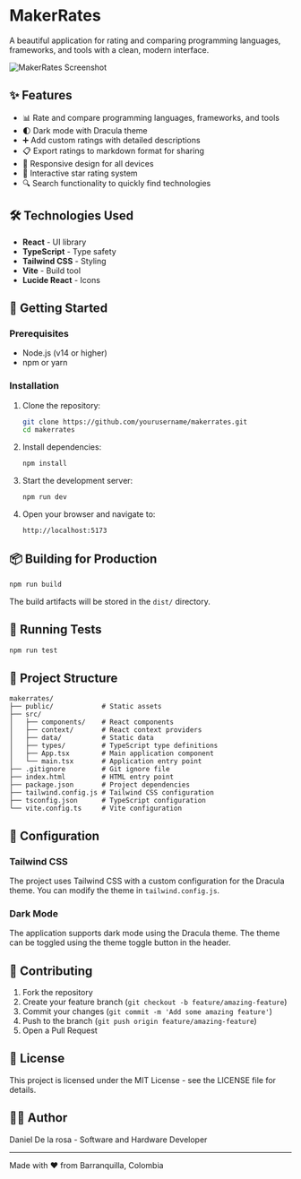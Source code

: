 # MakerRates

A beautiful application for rating and comparing programming languages, frameworks, and tools with a clean, modern interface.

![MakerRates Screenshot](https://i.imgur.com/LqOwydw.png)

## ✨ Features

- 📊 Rate and compare programming languages, frameworks, and tools
- 🌓 Dark mode with Dracula theme
- ➕ Add custom ratings with detailed descriptions
- 📋 Export ratings to markdown format for sharing
- 📱 Responsive design for all devices
- 🌟 Interactive star rating system
- 🔍 Search functionality to quickly find technologies

## 🛠️ Technologies Used

- **React** - UI library
- **TypeScript** - Type safety
- **Tailwind CSS** - Styling
- **Vite** - Build tool
- **Lucide React** - Icons

## 🚀 Getting Started

### Prerequisites

- Node.js (v14 or higher)
- npm or yarn

### Installation

1. Clone the repository:
   ```bash
   git clone https://github.com/yourusername/makerrates.git
   cd makerrates
   ```

2. Install dependencies:
   ```bash
   npm install
   ```

3. Start the development server:
   ```bash
   npm run dev
   ```

4. Open your browser and navigate to:
   ```
   http://localhost:5173
   ```

## 📦 Building for Production

```bash
npm run build
```

The build artifacts will be stored in the `dist/` directory.

## 🧪 Running Tests

```bash
npm run test
```

## 📝 Project Structure

```
makerrates/
├── public/            # Static assets
├── src/
│   ├── components/    # React components
│   ├── context/       # React context providers
│   ├── data/          # Static data
│   ├── types/         # TypeScript type definitions
│   ├── App.tsx        # Main application component
│   └── main.tsx       # Application entry point
├── .gitignore         # Git ignore file
├── index.html         # HTML entry point
├── package.json       # Project dependencies
├── tailwind.config.js # Tailwind CSS configuration
├── tsconfig.json      # TypeScript configuration
└── vite.config.ts     # Vite configuration
```

## 🔧 Configuration

### Tailwind CSS

The project uses Tailwind CSS with a custom configuration for the Dracula theme. You can modify the theme in `tailwind.config.js`.

### Dark Mode

The application supports dark mode using the Dracula theme. The theme can be toggled using the theme toggle button in the header.

## 🤝 Contributing

1. Fork the repository
2. Create your feature branch (`git checkout -b feature/amazing-feature`)
3. Commit your changes (`git commit -m 'Add some amazing feature'`)
4. Push to the branch (`git push origin feature/amazing-feature`)
5. Open a Pull Request

## 📄 License

This project is licensed under the MIT License - see the LICENSE file for details.

## 👨‍💻 Author

Daniel De la rosa - Software and Hardware Developer

---

Made with ❤️ from Barranquilla, Colombia
